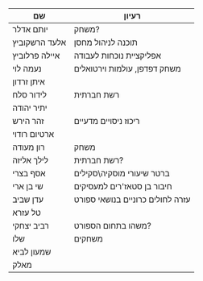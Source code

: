 | שם            	| רעיון                            	|
|---------------	|----------------------------------	|
|     יותם אדלר 	|                            משחק? 	|
| אלעד הרשקוביץ 	|                תוכנה לניהול מחסן 	|
| איילה פרלוביץ 	|          אפליקציית נוכחות לעבודה 	|
|      נעמה לוי 	|     משחק דפדפן, עולמות וירטואלים 	|
|    איתן זרדון 	|                                  	|
|     לידור סלח 	|                       רשת חברתית 	|
|    יתיר יהודה 	|                                  	|
|      זהר הירש 	|             ריכוז ניסויים מדעיים 	|
|  ארטיום רודוי 	|                                  	|
|     רון מעודה 	|                             משחק 	|
|    לילך אליזה 	|                      רשת חברתית? 	|
|      אסף בצרי 	|        ברטר שיעורי מוסקיה\סקילים 	|
|     שי בן ארי 	|       חיבור בן סטאז'רים למעסיקים 	|
|      עדן שביב 	| עזרה לחולים כרוניים בנושאי ספורט 	|
|       טל עזרא 	|                                  	|
|    רביב יצחקי 	|               משהו בתחום הספורט? 	|
|           שלו 	|                           משחקים 	|
|    שמעון לביא 	|                                  	|
|          מאלק 	|                                  	|